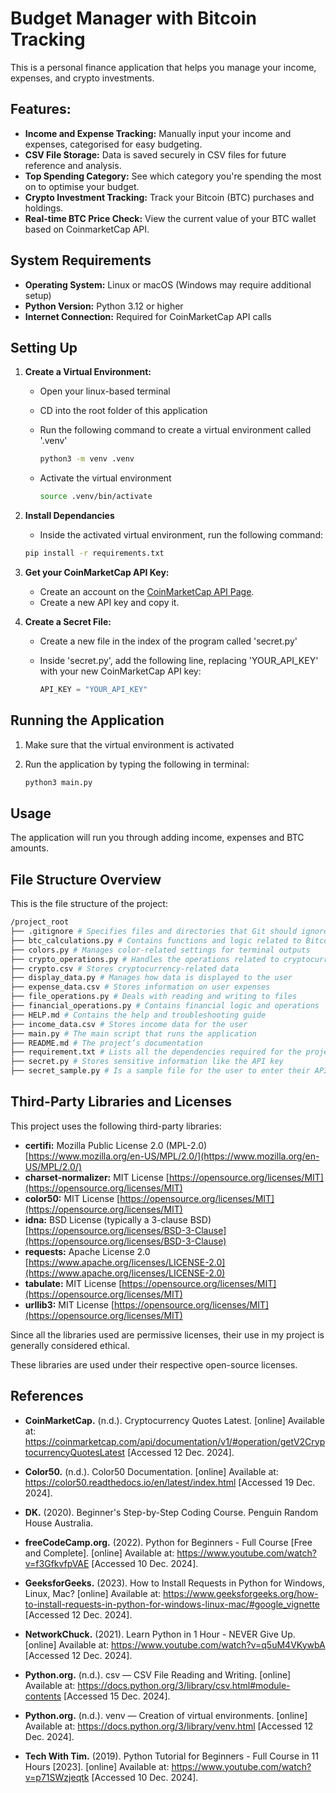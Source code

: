 # Budget Manager with Bitcoin Tracking

This is a personal finance application that helps you manage your income, expenses, and crypto investments.

## Features:

- **Income and Expense Tracking:** Manually input your income and expenses, categorised for easy budgeting.
- **CSV File Storage:** Data is saved securely in CSV files for future reference and analysis.
- **Top Spending Category:** See which category you're spending the most on to optimise your budget.
- **Crypto Investment Tracking:** Track your Bitcoin (BTC) purchases and holdings.
- **Real-time BTC Price Check:** View the current value of your BTC wallet based on CoinmarketCap API.

## System Requirements
- **Operating System:** Linux or macOS (Windows may require additional setup)
- **Python Version:** Python 3.12 or higher
- **Internet Connection:** Required for CoinMarketCap API calls

## Setting Up

1. **Create a Virtual Environment:**

    - Open your linux-based terminal
    - CD into the root folder of this application
    - Run the following command to create a virtual environment called '.venv'

        ```bash
        python3 -m venv .venv
        ```
    - Activate the virtual environment

        ```bash
        source .venv/bin/activate
        ```

2. **Install Dependancies**
    
    - Inside the activated virtual environment, run the following command:

    ```bash
    pip install -r requirements.txt
    ```

3. **Get your CoinMarketCap API Key:**

    - Create an account on the [CoinMarketCap API Page](https://coinmarketcap.com/api/).
    - Create a new API key and copy it.

4. **Create a Secret File:**

    - Create a new file in the index of the program called 'secret.py'
    - Inside 'secret.py', add the following line, replacing 'YOUR_API_KEY' with your new CoinMarketCap API key:

        ```python
        API_KEY = "YOUR_API_KEY"
        ```

## Running the Application

1. Make sure that the virtual environment is activated
2. Run the application by typing the following in terminal:

    ```bash
    python3 main.py
    ```

## Usage

The application will run you through adding income, expenses and BTC amounts.

## File Structure Overview

This is the file structure of the project:

```bash
/project_root
├── .gitignore # Specifies files and directories that Git should ignore.
├── btc_calculations.py # Contains functions and logic related to Bitcoin calculations.
├── colors.py # Manages color-related settings for terminal outputs
├── crypto_operations.py # Handles the operations related to cryptocurrency data
├── crypto.csv # Stores cryptocurrency-related data
├── display_data.py # Manages how data is displayed to the user
├── expense_data.csv # Stores information on user expenses
├── file_operations.py # Deals with reading and writing to files
├── financial_operations.py # Contains financial logic and operations
├── HELP.md # Contains the help and troubleshooting guide
├── income_data.csv # Stores income data for the user
├── main.py # The main script that runs the application
├── README.md # The project’s documentation
├── requirement.txt # Lists all the dependencies required for the project
├── secret.py # Stores sensitive information like the API key
├── secret_sample.py # Is a sample file for the user to enter their API key
```

## Third-Party Libraries and Licenses

This project uses the following third-party libraries:

*   **certifi:** Mozilla Public License 2.0 (MPL-2.0) [https://www.mozilla.org/en-US/MPL/2.0/](https://www.mozilla.org/en-US/MPL/2.0/)
*   **charset-normalizer:** MIT License [https://opensource.org/licenses/MIT](https://opensource.org/licenses/MIT)
*   **color50:** MIT License [https://opensource.org/licenses/MIT](https://opensource.org/licenses/MIT)
*   **idna:** BSD License (typically a 3-clause BSD) [https://opensource.org/licenses/BSD-3-Clause](https://opensource.org/licenses/BSD-3-Clause)
*   **requests:** Apache License 2.0 [https://www.apache.org/licenses/LICENSE-2.0](https://www.apache.org/licenses/LICENSE-2.0)
*   **tabulate:** MIT License [https://opensource.org/licenses/MIT](https://opensource.org/licenses/MIT)
*   **urllib3:** MIT License [https://opensource.org/licenses/MIT](https://opensource.org/licenses/MIT)

Since all the libraries used are permissive licenses, their use in my project is generally considered ethical.

These libraries are used under their respective open-source licenses.

## References

- **CoinMarketCap.** (n.d.). Cryptocurrency Quotes Latest. [online] Available at: https://coinmarketcap.com/api/documentation/v1/#operation/getV2CryptocurrencyQuotesLatest [Accessed 12 Dec. 2024].

- **Color50.** (n.d.). Color50 Documentation. [online] Available at: https://color50.readthedocs.io/en/latest/index.html [Accessed 19 Dec. 2024].

- **DK.** (2020). Beginner's Step-by-Step Coding Course. Penguin Random House Australia.

- **freeCodeCamp.org.** (2022). Python for Beginners - Full Course [Free and Complete]. [online] Available at: https://www.youtube.com/watch?v=f3GfkvfpVAE [Accessed 10 Dec. 2024].

- **GeeksforGeeks.** (2023). How to Install Requests in Python for Windows, Linux, Mac? [online] Available at: https://www.geeksforgeeks.org/how-to-install-requests-in-python-for-windows-linux-mac/#google_vignette [Accessed 12 Dec. 2024].

- **NetworkChuck.** (2021). Learn Python in 1 Hour - NEVER Give Up. [online] Available at: https://www.youtube.com/watch?v=q5uM4VKywbA [Accessed 12 Dec. 2024].

- **Python.org.** (n.d.). csv — CSV File Reading and Writing. [online] Available at: https://docs.python.org/3/library/csv.html#module-contents [Accessed 15 Dec. 2024].

- **Python.org.** (n.d.). venv — Creation of virtual environments. [online] Available at: https://docs.python.org/3/library/venv.html [Accessed 12 Dec. 2024].

- **Tech With Tim.** (2019). Python Tutorial for Beginners - Full Course in 11 Hours [2023]. [online] Available at: https://www.youtube.com/watch?v=p71SWzjeqtk [Accessed 10 Dec. 2024].
